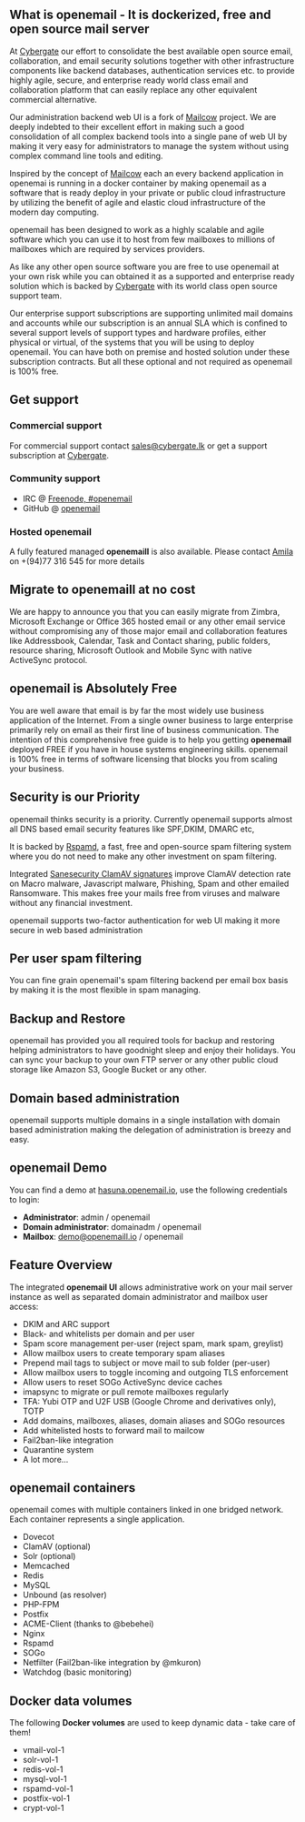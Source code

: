 
## What is openemail - It is dockerized, free and open source mail server

At [Cybergate](https://cybergate.lk)  our effort to consolidate the best available open source email, collaboration, and email security solutions together with other infrastructure components like backend databases, authentication services etc. to provide highly agile, secure, and enterprise ready world class email and collaboration platform that can easily replace any other equivalent commercial alternative.

Our administration backend web UI is a fork of [Mailcow](https://mailcow.email/) project. We are deeply indebted to their excellent effort in making such a good consolidation of all complex backend tools into a single pane of web UI by making it very easy for administrators to manage the system without using complex command line tools and editing.

Inspired by the concept of [Mailcow](https://mailcow.email/) each an every backend application in openemai is running in a docker container by making openemail as a software that is ready deploy in your private or public cloud infrastructure by utilizing the benefit of agile and elastic cloud infrastructure of the modern day computing.

openemail has been designed to work as a highly scalable and agile software which you can use it to host from few mailboxes to millions of mailboxes which are required by services providers.  

As like any other  open source software  you are  free to use openemail at your own risk while you can obtained it as a supported and enterprise ready solution which is backed by [Cybergate](https://cybergate.lk) with its world class open source support team.

Our enterprise support  subscriptions are supporting unlimited mail domains and accounts while our subscription is an annual SLA which is confined to several support levels of support types and hardware profiles, either physical or virtual, of the systems that you will be using to deploy openemail. You can have both on premise and hosted solution under these subscription contracts. But all these optional and not required as openemail is 100% free.

## Get support

### Commercial support

For commercial support contact [sales@cybergate.lk](mailto:sales@cybergate.lk) or get a support subscription at [Cybergate](https://www.cybergate.lk/solutions).

### Community support

- IRC @ [Freenode, #openemail](irc://irc.freenode.org:6667/openemail)
- GitHub @ [openemail](https://github.com/openemail/openemail)

### Hosted openemail

A fully featured managed **openemaill** is also available. Please contact [Amila](https://www.linkedin.com/in/amila-m-kothalawala-87357152/) on +(94)77 316 545 for more details

## Migrate to openemaill at no cost

We are happy to announce you that you can easily migrate from Zimbra, Microsoft Exchange  or Office 365 hosted email or any other email service without compromising any of those major email and collaboration features like Addressbook, Calendar, Task and Contact sharing, public folders, resource sharing, Microsoft Outlook and Mobile Sync with native ActiveSync protocol.

## openemail is Absolutely Free

You are well aware that email is by far the most widely use business application of the Internet. From a single owner business to large enterprise primarily rely on email as their first line of business communication. The intention of this comprehensive free guide is to help you getting **openemail** deployed FREE if you have in house systems engineering skills. openemail is 100% free in terms of software licensing that blocks you from scaling your business.

## Security is our Priority

openemail thinks security is a priority. Currently openemail supports almost all DNS based email security features like SPF,DKIM, DMARC etc,

It is backed by [Rspamd](https://rspamd.com/), a fast, free and open-source spam filtering system where you do not need to make any other investment on spam filtering.

Integrated [Sanesecurity ClamAV signatures](https://sanesecurity.com/improve-the-detection-rate-up-to-90-of-clamav-antivirus-by-adding-sanesecurity-clamav-signatures/) improve ClamAV detection rate on Macro malware, Javascript malware, Phishing, Spam and other emailed Ransomware. This makes free your mails free from viruses and malware without any financial investment.

openemail supports two-factor authentication for web UI making it more secure in web based administration

## Per user spam filtering

You can fine grain openemail's spam filtering backend per email box basis by making it is the most flexible in spam managing.

## Backup and Restore

openemail has provided you  all required tools for backup and restoring helping administrators to  have goodnight sleep and enjoy their holidays. You can sync your backup to your own FTP server or any other public cloud storage like Amazon S3, Google Bucket or any other.

## Domain based administration

openemail supports multiple domains in a single installation with domain based administration making the delegation of administration is breezy and easy.

## openemail Demo

You can find a demo at [hasuna.openemail.io](https://hasuna.openemail.io), use the following credentials to login:

- **Administrator**: admin / openemail
- **Domain administrator**: domainadm / openemail
- **Mailbox**: demo@openemaill.io / openemail

## Feature Overview

The integrated **openemail UI** allows administrative work on your mail server instance as well as separated domain administrator and mailbox user access:

- DKIM and ARC support
- Black- and whitelists per domain and per user
- Spam score management per-user (reject spam, mark spam, greylist)
- Allow mailbox users to create temporary spam aliases
- Prepend mail tags to subject or move mail to sub folder (per-user)
- Allow mailbox users to toggle incoming and outgoing TLS enforcement
- Allow users to reset SOGo ActiveSync device caches
- imapsync to migrate or pull remote mailboxes regularly
- TFA: Yubi OTP and U2F USB (Google Chrome and derivatives only), TOTP
- Add domains, mailboxes, aliases, domain aliases and SOGo resources
- Add whitelisted hosts to forward mail to mailcow
- Fail2ban-like integration
- Quarantine system
- A lot more...
## openemail containers

openemail comes with multiple containers linked in one bridged network. Each container represents a single application.

- Dovecot
- ClamAV (optional)
- Solr (optional)
- Memcached
- Redis
- MySQL
- Unbound (as resolver)
- PHP-FPM
- Postfix
- ACME-Client (thanks to @bebehei)
- Nginx
- Rspamd
- SOGo
- Netfilter (Fail2ban-like integration by @mkuron)
- Watchdog (basic monitoring)

## Docker data volumes

The following **Docker volumes** are used to keep dynamic data - take care of them!

- vmail-vol-1
- solr-vol-1
- redis-vol-1
- mysql-vol-1
- rspamd-vol-1
- postfix-vol-1
- crypt-vol-1
